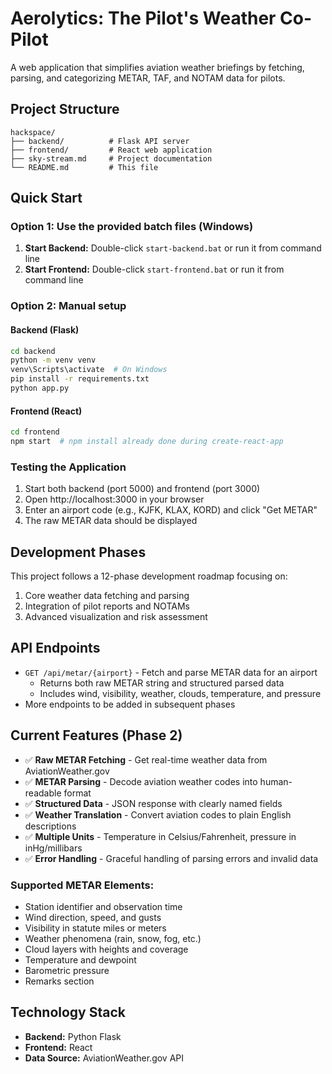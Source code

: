 # Aerolytics: The Pilot's Weather Co-Pilot

A web application that simplifies aviation weather briefings by fetching, parsing, and categorizing METAR, TAF, and NOTAM data for pilots.

## Project Structure

```
hackspace/
├── backend/          # Flask API server
├── frontend/         # React web application
├── sky-stream.md     # Project documentation
└── README.md         # This file
```

## Quick Start

### Option 1: Use the provided batch files (Windows)
1. **Start Backend:** Double-click `start-backend.bat` or run it from command line
2. **Start Frontend:** Double-click `start-frontend.bat` or run it from command line

### Option 2: Manual setup

#### Backend (Flask)
```bash
cd backend
python -m venv venv
venv\Scripts\activate  # On Windows
pip install -r requirements.txt
python app.py
```

#### Frontend (React)
```bash
cd frontend
npm start  # npm install already done during create-react-app
```

### Testing the Application
1. Start both backend (port 5000) and frontend (port 3000)
2. Open http://localhost:3000 in your browser
3. Enter an airport code (e.g., KJFK, KLAX, KORD) and click "Get METAR"
4. The raw METAR data should be displayed

## Development Phases

This project follows a 12-phase development roadmap focusing on:
1. Core weather data fetching and parsing
2. Integration of pilot reports and NOTAMs
3. Advanced visualization and risk assessment

## API Endpoints

- `GET /api/metar/{airport}` - Fetch and parse METAR data for an airport
  - Returns both raw METAR string and structured parsed data
  - Includes wind, visibility, weather, clouds, temperature, and pressure
- More endpoints to be added in subsequent phases

## Current Features (Phase 2)

- ✅ **Raw METAR Fetching** - Get real-time weather data from AviationWeather.gov
- ✅ **METAR Parsing** - Decode aviation weather codes into human-readable format
- ✅ **Structured Data** - JSON response with clearly named fields
- ✅ **Weather Translation** - Convert aviation codes to plain English descriptions
- ✅ **Multiple Units** - Temperature in Celsius/Fahrenheit, pressure in inHg/millibars
- ✅ **Error Handling** - Graceful handling of parsing errors and invalid data

### Supported METAR Elements:
- Station identifier and observation time
- Wind direction, speed, and gusts
- Visibility in statute miles or meters  
- Weather phenomena (rain, snow, fog, etc.)
- Cloud layers with heights and coverage
- Temperature and dewpoint
- Barometric pressure
- Remarks section

## Technology Stack

- **Backend:** Python Flask
- **Frontend:** React
- **Data Source:** AviationWeather.gov API